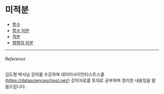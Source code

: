 # 미적분

- [함수](https://hojisu.github.io/posts/math/calculus/0401function.html)
- [함수 미분](https://hojisu.github.io/posts/math/calculus/0402function-differentiation.html)
- [적분](https://hojisu.github.io/posts/math/calculus/0403integral.html)
- [행렬의 미분](https://hojisu.github.io/posts/math/calculus/0404matrix-differentiation.html)

___________________________________
###### Reference
김도형 박사님 강의를 수강하며 데이터사이언티스트스쿨(https://datascienceschool.net/) 강의자료를 토대로 공부하며 정리한 내용임을 말씀드립니다. 